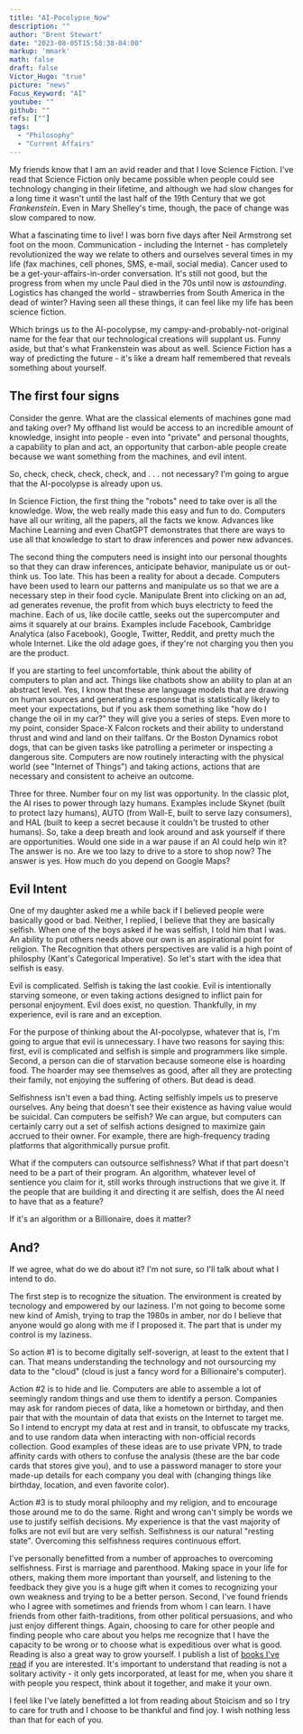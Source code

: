 ```yaml
---
title: "AI-Pocolypse_Now"
description: ""
author: "Brent Stewart"
date: "2023-08-05T15:58:38-04:00"
markup: 'mmark'
math: false
draft: false
Victor_Hugo: "true"
picture: "news"
Focus_Keyword: "AI"
youtube: ""
github: ""
refs: [""]
tags:
  - "Philosophy"
  - "Current Affairs"
---
```


My friends know that I am an avid reader and that I love Science Fiction.  I've read that Science Fiction only became possible when people could see technology changing in their lifetime, and although we had slow changes for a long time it wasn't until the last half of the 19th Century that we got _Frankenstein_.  Even in Mary Shelley's time, though, the pace of change was slow compared to now.

What a fascinating time to live!  I was born five days after Neil Armstrong set foot on the moon.  Communication - including the Internet - has completely revolutionized the way we relate to others and ourselves several times in my life (fax machines, cell phones, SMS, e-mail, social media).  Cancer used to be a get-your-affairs-in-order conversation.  It's still not good, but the progress from when my uncle Paul died in the 70s until now is _astounding_.  Logistics has changed the world - strawberries from South America in the dead of winter?  Having seen all these things, it can feel like my life has been science fiction.

Which brings us to the AI-pocolypse, my campy-and-probably-not-original name for the fear that our technological creations will supplant us.  Funny aside, but that's what Frankenstein was about as well.  Science Fiction has a way of predicting the future - it's like a dream half remembered that reveals something about yourself.

## The first four signs
Consider the genre.  What are the classical elements of machines gone mad and taking over?  My offhand list would be access to an incredible amount of knowledge, insight into people - even into "private" and personal thoughts, a capability to plan and act, an opportunity that carbon-able people create because we want something from the machines, and evil intent.

So, check, check, check, check, and . . . not necessary?  I'm going to argue that the AI-pocolypse is already upon us.

In Science Fiction, the first thing the "robots" need to take  over is all the knowledge.  Wow, the web really made this easy and fun to do.  Computers have all our writing, all the papers, all the facts we know.  Advances like Machine Learning and even ChatGPT demonstrates that there are ways to use all that knowledge to start to draw inferences and power new advances.

The second thing the computers need is insight into our personal thoughts so that they can draw inferences, anticipate behavior, manipulate us or out-think us.  Too late.  This has been a reality for about a decade. Computers have been used to learn our patterns and manipulate us so that we are a necessary step in their food cycle.  Manipulate Brent into clicking on an ad, ad generates revenue, the profit from which buys electricty to feed the machine.  Each of us, like docile cattle, seeks out the supercomputer and aims it squarely at our brains.  Examples include Facebook, Cambridge Analytica (also Facebook), Google, Twitter, Reddit, and pretty much the whole Internet.  Like the old adage goes, if they're not charging you then you are the product.

If you are starting to feel uncomfortable, think about the ability of computers to plan and act.  Things like chatbots show an ability to plan at an abstract level.  Yes, I know that these are language models that are drawing on human sources and generating a response that is statistically likely to meet your expectations, but if you ask them something like "how do I change the oil in my car?" they will give you a series of steps.  Even more to my point, consider Space-X Falcon rockets and their ability to understand thrust and wind and land on their tailfans.  Or the Boston Dynamics robot dogs, that can be given tasks like patrolling a perimeter or inspecting a dangerous site.  Computers are now routinely interacting with the physical world (see "Internet of Things") and taking actions, actions that are necessary and consistent to acheive an outcome.

Three for three.  Number four on my list was opportunity.  In the classic plot, the AI rises to power through lazy humans.  Examples include Skynet (built to protect lazy humans), AUTO (from Wall-E, built to serve lazy consumers), and HAL (built to keep a secret because it couldn't be trusted to other humans).  So, take a deep breath and look around and ask yourself if there are opportunities.  Would one side in a war pause if an AI could help win it?   The answer is no.  Are we too lazy to drive to a store to shop now?  The answer is yes.  How much do you depend on Google Maps?

## Evil Intent

One of my daughter asked me a while back if I believed people were basically good or bad.  Neither, I replied, I believe that they are basically selfish.  When one of the boys asked if he was selfish, I told him that I was.  An ability to put others needs above our own is an aspirational point for religion.  The Recognition that others perspectives are valid is a high point of philosphy (Kant's Categorical Imperative).  So let's start with the idea that selfish is easy.

Evil is complicated.  Selfish is taking the last cookie.  Evil is intentionally starving someone, or even taking actions designed to inflict pain for personal enjoyment.  Evil does exist, no question.  Thankfully, in my experience, evil is rare and an exception.

For the purpose of thinking about the AI-pocolypse, whatever that is, I'm going to argue that evil is unnecessary.  I have two reasons for saying this: first, evil is complicated and selfish is simple and programmers like simple.  Second, a person can die of starvation because someone else is hoarding food.  The hoarder may see themselves as good, after all they are protecting their family, not enjoying the suffering of others.  But dead is dead.

Selfishness isn't even a bad thing.  Acting selfishly impels us to preserve ourselves.  Any being that doesn't see their existence as having value would be suicidal.  Can computers be selfish?  We can argue, but computers can certainly carry out a set of selfish actions designed to maximize gain accrued to their owner.  For example, there are high-frequency trading platforms that algorithmically pursue profit.

What if the computers can outsource selfishness?  What if that part doesn't need to be a part of their program.  An algorithm, whatever level of sentience you claim for it, still works through instructions that we give it.  If the people that are building it and directing it are selfish, does the AI need to have that as a feature?

If it's an algorithm or a Billionaire, does it matter?

## And?

If we agree, what do we do about it?  I'm not sure, so I'll talk about what I intend to do.

The first step is to recognize the situation.  The environment is created by tecnology and empowered by our laziness.  I'm not going to become some new kind of Amish, trying to trap the 1980s in amber, nor do I believe that anyone would go along with me if I proposed it.  The part that is under my control is my laziness.

So action #1 is to become digitally self-soverign, at least to the extent that I can.  That means understanding the technology and not oursourcing my data to the "cloud" (cloud is just a fancy word for a Billionaire's computer).

Action #2 is to hide and lie.  Computers are able to assemble a lot of seemingly random things and use them to identify a person.  Companies may ask for random pieces of data, like a hometown or birthday, and then pair that with the mountain of data that exists on the Internet to target me.  So I intend to encrypt my data at rest and in transit, to obfuscate my tracks, and to use random data when interacting with non-official records collection.  Good examples of these ideas are to use private VPN, to trade affinity cards with others to confuse the analysis (these are the bar code cards that stores give you), and to use a password manager to store your made-up details for each company you deal with (changing things like birthday, location, and even favorite color).

Action #3 is to study moral philoophy and my religion, and to encourage those around me to do the same.  Right and wrong can't simply be words we use to justify selfish decisions.  My experience is that the vast majority of folks are not evil but are very selfish.  Selfishness is our natural "resting state".  Overcoming this selfishness requires continuous effort.

I've personally benefitted from a number of approaches to overcoming selfishness.  First is marriage and parenthood.  Making space in your life for others, making them more important than yourself, and listening to the feedback they give you is a huge gift when it comes to recognizing your own weakness and trying to be a better person.  Second, I've found friends who I agree with sometimes and friends from whom  I can learn.  I have friends from other faith-traditions, from other political persuasions, and who just enjoy different things.  Again, choosing to care for other people and finding people who care about you helps me recognize that I have the capacity to be wrong or to choose what is expeditious over what is good.  Reading is also a great way to grow yourself.  I publish a list of [books I've read](https://www.stewart.tc/reading/) if you are interested.  It's important to understand that reading is not a solitary activity - it only gets incorporated, at least for me, when you share it with people you respect, think about it together, and make it your own.

I feel like I've lately benefitted a lot from reading about Stoicism  and so I try to care for truth and I choose to be thankful and find joy. I wish nothing less than that for each of you.